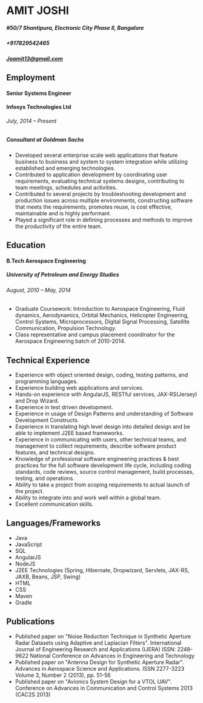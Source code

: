 <h1>AMIT JOSHI</h1>

##### #50/7 Shantipura, Electronic City Phase II, Bangalore 
##### +917829542465
##### [Joamit13@gmail.com](mailto:Joamit13@gmail.com)

## Employment 

#### Senior Systems Engineer
#### Infosys Technologies Ltd 
###### July, 2014 – Present
 
##### Consultant at Goldman Sachs

- Developed several enterprise scale web applications that feature business to business and system to system integration while utilizing established and emerging technologies.
- Contributed to application development by coordinating user requirements, evaluating technical systems designs, contributing to team meetings, schedules and activities.
- Contributed to several projects by troubleshooting development and production issues across multiple environments, constructing software that meets the requirements, promotes reuse, is cost effective, maintainable and is highly performant.
- Played a significant role in defining processes and methods to improve the productivity of the entire team.
 
   

## Education
 
#### B.Tech Aerospace Engineering
##### University of Petroleum and Energy Studies
###### August, 2010 – May, 2014
 
- Graduate Coursework: Introduction to Aerospace Engineering, Fluid dynamics, Aerodynamics, Orbital Mechanics, Helicopter Engineering, Control Systems, Microprocessors, Digital Signal Processing, Satellite Communication, Propulsion Technology.
- Class representative and campus placement coordinator for the Aerospace Engineering batch of 2010-2014.
 
   

## Technical Experience
 

- Experience with object oriented design, coding, testing patterns, and programming languages.
- Experience building web applications and services.
- Hands-on experience with AngularJS, RESTful services, JAX-RS(Jersey) and Drop Wizard.
- Experience in test driven development.
- Experience in usage of Design Patterns and understanding of Software Development Constructs.
- Experience in translating high level design into detailed design and be able to implement J2EE based frameworks.
- Experience in communicating with users, other technical teams, and management to collect requirements, describe software product features, and technical designs.
- Knowledge of professional software engineering practices &amp; best practices for the full software development life cycle, including coding standards, code reviews, source control management, build processes, testing, and operations.
- Ability to take a project from scoping requirements to actual launch of the project.
- Ability to integrate into and work well within a global team.
- Excellent communication skills.
 
   
   
       
## Languages/Frameworks
- Java
- JavaScript
- SQL
- AngularJS
- NodeJS
- J2EE Technologies (Spring, Hibernate, Dropwizard, Servlets, JAX-RS, JAXB, Beans, JSP, Swing)
- HTML
- CSS
- Maven
- Gradle

 
         

## Publications

- Published paper on &quot;Noise Reduction Technique in Synthetic Aperture Radar Datasets using Adaptive and Laplacian Filters&quot;. International Journal of Engineering Research and Applications (IJERA) ISSN: 2248-9622 National Conference on Advances in Engineering and Technology
- Published paper on &quot;Antenna Design for Synthetic Aperture Radar&quot;. Advances in Aerospace Science and Applications. ISSN 2277-3223 Volume 3, Number 2 (2013), pp. 51-56
- Published paper on &quot;Avionics System Design for a VTOL UAV&quot;. Conference on Advances in Communication and Control Systems 2013 (CAC2S 2013)
 